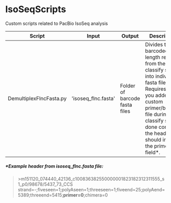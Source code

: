 # IsoSeqScripts
Custom scripts related to PacBio IsoSeq analysis

Script  |  Input  | Output | Description  |
------  |  -----  | ------ | -----------  |
DemultiplexFlncFasta.py  |  'isoseq_flnc.fasta'  | Folder of barcode fasta files | Divides the barcoded full-length reads from the classify step into individual fasta files.  Requires that you added the custom primer/barcode file during the classify step. If done correctly the header should include the primer field*.   |

##### *Example header from isoseq_flnc.fasta file:
>\>m151120_074440_42136_c100836382550000001823182312311555_s1_p0/98678/5437_73_CCS strand=-;fiveseen=1;polyAseen=1;threeseen=1;fiveend=25;polyAend=5389;threeend=5415;**primer=0**;chimera=0
